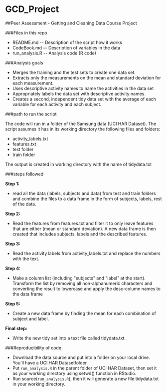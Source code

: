 GCD_Project
===========

##Peer Assessment  - Getting and Cleaning Data Course Project

###Files in this repo

- README.md -- Description of the script how it works
- CodeBook.md -- Description of variables in the data
- run_analysis.R -- Analysis code (R code)

###Analysis goals

- Merges the training and the test sets to create one data set.
-	Extracts only the measurements on the mean and standard deviation for each measurement.
-	Uses descriptive activity names to name the activities in the data set
-	Appropriately labels the data set with descriptive activity names.
-	Creates a second, independent tidy data set with the average of each variable for each activity and each subject.

###path to run the script

The code will run in a folder of the Samsung data (UCI HAR Dataset).
The script assumes it has in its working directory the following files and folders:

- activity_labels.txt
-	features.txt
-	test folder
-	train folder

The output is created in working directory with the name of tidydata.txt

###steps followed

**Step 1:**

-  read all the data (labels, subjects and data) from test and train folders and combine the files to a data frame in the form of subjects, labels, rest of the data.

**Step 2:**

-  Read the features from features.txt and filter it to only leave features that are either (mean or standard deviation). A new data frame is then created that includes subjects, labels and the described features.

**Step 3:**

-	Read the activity labels from activity_labels.txt and replace the numbers with the text.

**Step 4:**

-	Make a column list (including "subjects" and "label" at the start). Transform the list by removing all non-alphanumeric characters and converting the result to lowercase and apply the desc-column names to the data frame

**Step 5:**

-	Create a new data frame by finding the mean for each combination of subject and label. 

**Final step:**

-	Write the new tidy set into a text file called tidydata.txt.

###Reproducibility of code

-	Download the data source and put into a folder on your local drive. You'll have a UCI HAR Datasetfolder.
-	Put `run_analysis.R` in the parent folder of UCI HAR Dataset, then set it as your working directory using setwd() function in RStudio.
-	Run source(`run_analysis.R`), then it will generate a new file tidydata.txt in your working directory.
